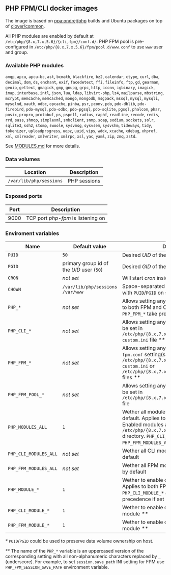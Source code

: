 ## PHP FPM/CLI docker images

The image is based on [ppa:ondrej/php](https://launchpad.net/~ondrej/+archive/ubuntu/php) builds and Ubuntu packages on top of [clover/common](https://hub.docker.com/r/clover/common/).

All PHP modules are enabled by default at `/etc/php/{8.x,7.x,5.6}/{cli,fpm}/conf.d/`.
PHP FPM pool is pre-configured in `/etc/php/{8.x,7.x,5.6}/fpm/pool.d/www.conf` to use `www` user and group.

### Available PHP modules

`amqp`, `apcu`, `apcu-bc`, `ast`, `bcmath`, `blackfire`, `bz2`, `calendar`, `ctype`, `curl`, `dba`, `decimal`, `dom`,
`ds`, `enchant`, `exif`, `facedetect`, `ffi`, `fileinfo`, `ftp`, `gd`, `gearman`, `geoip`, `gettext`, `gmagick`, `gmp`,
`gnupg`, `grpc`, `http`, `iconv`, `igbinary`, `imagick`, `imap`, `interbase`, `intl`, `json`, `lua`, `ldap`,
`libvirt-php`, `lz4`, `mailparse`, `mbstring`, `mcrypt`, `memcache`, `memcached`, `mongo`, `mongodb`, `msgpack`,
`mssql`, `mysql`, `mysqli`, `mysqlnd`, `oauth`, `odbc`, `opcache`, `pinba`, `psr`, `pconv`, `pdo`, `pdo-dblib`,
`pdo-firebird`, `pdo-mysql`, `pdo-odbc`, `pdo-pgsql`, `pdo-sqlite`, `pgsql`, `phalcon`, `phar`, `posix`, `propro`,
`protobuf`, `ps`, `pspell`, `radius`, `raphf`, `readline`, `recode`, `redis`, `rrd`, `sass`, `shmop`, `simplexml`,
`smbclient`, `snmp`, `soap`, `sodium`, `sockets`, `solr`, `sqlite3`, `ssh2`, `stomp`, `swoole`, `sysvmsg`, `sysvsem`,
`sysvshm`, `tideways`, `tidy`, `tokenizer`, `uploadprogress`, `uopz`, `uuid`, `vips`, `wddx`, `xcache`, `xdebug`,
`xhprof`, `xml`, `xmlreader`, `xmlwriter`, `xmlrpc`, `xsl`, `yac`, `yaml`, `zip`, `zmq`, `zstd`.

See [MODULES.md](https://github.com/alemax-xyz/php/blob/master/MODULES.md) for more details.

### Data volumes

| Location | Description
| -------- | -----------
| `/var/lib/php/sessions` | PHP sessions

### Exposed ports

| Port | Description
| ---- | -----------
| 9000 | TCP port _php-fpm_ is listening on

### Enviroment variables

| Name | Default value | Description
| ---- | ------------- | -----------
| `PUID` | `50` | Desired _UID_ of the process owner _*_
| `PGID` | primary group id of the _UID_ user (`50`) | Desired _GID_ of the process owner _*_
| `CRON` | _not set_ | Will start _cron_ inside the container if set to `1`
| `CHOWN` | `/var/lib/php/sessions /var/www` | Space-separated list of directories to _chown_ with `PUID`/`PGID` on start
| `PHP_*` | _not set_ | Allows setting any `php.ini` setting(s). Applies to both FPM and CLI. `PHP_CLI_*` and `PHP_FPM_*` take precedence if set _**_
| `PHP_CLI_*` | _not set_ | Allows setting any `php.ini` CLI setting(s). Will be set in `/etc/php/{8.x,7.x,5.6}/cli/conf.d/99-custom.ini` file _**_
| `PHP_FPM_*` | _not set_ | Allows setting any `php.ini` FPM or `php-fpm.conf` setting(s). Will be set in `/etc/php/{8.x,7.x,5.6}/fpm/conf.d/99-custom.ini` or `/etc/php/{8.x,7.x,5.6}/fpm/php-fpm.conf` files _**_
| `PHP_FPM_POOL_*` | _not set_ | Allows setting any FPM pool setting(s). Will be set in `/etc/php/{8.x,7.x,5.6}/fpm/pool.d/www.conf` file
| `PHP_MODULES_ALL` | `1` | Wether all modules should be enabled by default. Applies to both FPM and CLI. Enabled modules are symlinks in `/etc/php/{8.x,7.x,5.6}/{cli,fpm}/conf.d/` directory. `PHP_CLI_MODULES_ALL` and `PHP_FPM_MODULES_ALL` take precedence if set
| `PHP_CLI_MODULES_ALL` | _not set_ | Wether all CLI modules should be enabled by default
| `PHP_FPM_MODULES_ALL` | _not set_ | Wether all FPM modules should be enabled by default
| `PHP_MODULE_*` | `1` | Wether to enable or disable specific module. Applies to both FPM and CLI. `PHP_CLI_MODULE_*` and `PHP_FPM_MODULE_*` take precedence if set _**_
| `PHP_CLI_MODULE_*` | `1` | Wether to enable or disable specific CLI module _**_
| `PHP_FPM_MODULE_*` | `1` | Wether to enable or disable specific FPM module _**_

_*_ `PUID`/`PGID` could be used to preserve data volume ownership on host.

_**_ The name of the `PHP_*` variable is an uppercased version of the corresponding setting with all non-alphanumeric characters replaced by `_` (underscore).
For example, to set `session.save_path` INI setting for FPM use `PHP_FPM_SESSION_SAVE_PATH` environment variable.
